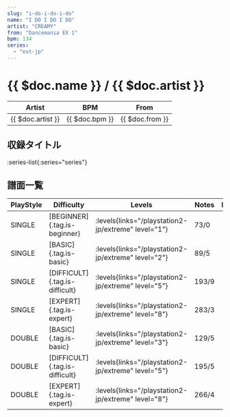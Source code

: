 ```yaml
---
slug: "i-do-i-do-i-do"
name: "I DO I DO I DO"
artist: "CREAMY"
from: "Dancemania EX 1"
bpm: 134
series:
  - "ext-jp"
---
```


# {{ $doc.name }} / {{ $doc.artist }}

|Artist|BPM|From|
|------|---|----|
|{{ $doc.artist }}|{{ $doc.bpm }}|{{ $doc.from }}|

## 収録タイトル

:series-list{:series="series"}

## 譜面一覧

|PlayStyle|Difficulty|Levels|Notes|Movie|
|---------|----------|------|-----|-----|
|SINGLE|[BEGINNER]{.tag.is-beginner}| :levels{links="/playstation2-jp/extreme" level="1"}|73/0||
|SINGLE|[BASIC]{.tag.is-basic}| :levels{links="/playstation2-jp/extreme" level="2"}|89/5||
|SINGLE|[DIFFICULT]{.tag.is-difficult}| :levels{links="/playstation2-jp/extreme" level="5"}|193/9||
|SINGLE|[EXPERT]{.tag.is-expert}| :levels{links="/playstation2-jp/extreme" level="8"}|283/3||
|DOUBLE|[BASIC]{.tag.is-basic}| :levels{links="/playstation2-jp/extreme" level="3"}|129/5||
|DOUBLE|[DIFFICULT]{.tag.is-difficult}| :levels{links="/playstation2-jp/extreme" level="5"}|195/5||
|DOUBLE|[EXPERT]{.tag.is-expert}| :levels{links="/playstation2-jp/extreme" level="8"}|266/4||
